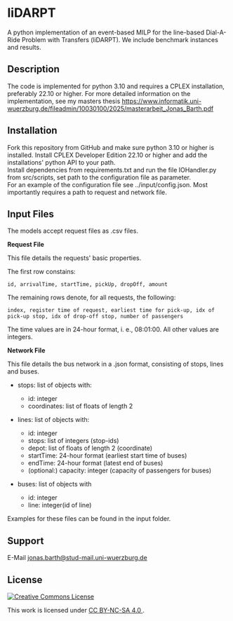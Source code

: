 # liDARPT
A python implementation of an event-based MILP for the line-based Dial-A-Ride Problem with Transfers (liDARPT). We include benchmark instances and results.

## Description
The code is implemented for python 3.10 and requires a CPLEX installation, preferably 22.10 or higher. For more detailed information on the implementation, see my masters thesis https://www.informatik.uni-wuerzburg.de/fileadmin/10030100/2025/masterarbeit_Jonas_Barth.pdf

## Installation
Fork this repository from GitHub and make sure python 3.10 or higher is installed. Install CPLEX Developer Edition 22.10 or higher and add the installations' python API to your path.  
Install dependencies from requirements.txt and run the file IOHandler.py from src/scripts, set path to the configuration file as parameter.  
For an example of the configuration file see ../input/config.json. Most importantly requires a path to request and network file.

## Input Files
The models accept request files as .csv files.

**Request File**

This file details the requests' basic properties.

The first row constains:

    id, arrivalTime, startTime, pickUp, dropOff, amount

The remaining rows denote, for all requests, the following:

    index, register time of request, earliest time for pick-up, idx of pick-up stop, idx of drop-off stop, number of passengers

The time values are in 24-hour format, i. e., 08:01:00. All other values are integers.

**Network File**

This file details the bus network in a .json format, consisting of stops, lines and buses.

- stops: list of objects with: 
  - id: integer  
  - coordinates: list of floats of length 2 

- lines: list of objects with: 
  - id: integer
  - stops: list of integers (stop-ids)
  - depot: list of floats of length 2 (coordinate)
  - startTime: 24-hour format (earliest start time of buses)
  - endTime: 24-hour format (latest end of buses) 
  - (optional:) capacity: integer (capacity of passengers for buses)

- buses: list of objects with 
  - id: integer
  - line: integer(id of line)

Examples for these files can be found in the input folder.

## Support
E-Mail jonas.barth@stud-mail.uni-wuerzburg.de

## License

<a rel="license" href="http://creativecommons.org/licenses/by-nc-sa/4.0/"><img alt="Creative Commons License" style="border-width:0" src="https://i.creativecommons.org/l/by-nc-sa/4.0/88x31.png" /></a><br />

This work is licensed under [CC BY-NC-SA 4.0 ](https://creativecommons.org/licenses/by-nc-sa/4.0/).
